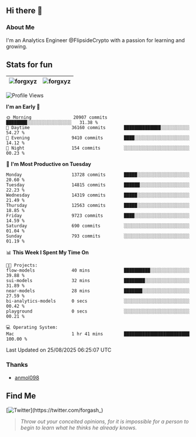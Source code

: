 ## Hi there 👋

### About Me

I'm an Analytics Engineer @FlipsideCrypto with a passion for learning and growing.
  
## Stats for fun

| <img align="center" src="https://github-readme-streak-stats.herokuapp.com/?user=forgxyz&theme=tokyonight" alt="forgxyz" /> | <img align="center" src="https://github-readme-stats.vercel.app/api?username=forgxyz&theme=tokyonight&show_icons=true" alt="forgxyz" /> |
| ------------- |------------- |


<!--START_SECTION:waka-->
![Profile Views](http://img.shields.io/badge/Profile%20Views-0-blue)

**I'm an Early 🐤** 

```text
🌞 Morning                20907 commits       ████████░░░░░░░░░░░░░░░░░   31.38 % 
🌆 Daytime                36160 commits       ██████████████░░░░░░░░░░░   54.27 % 
🌃 Evening                9410 commits        ████░░░░░░░░░░░░░░░░░░░░░   14.12 % 
🌙 Night                  154 commits         ░░░░░░░░░░░░░░░░░░░░░░░░░   00.23 % 
```
📅 **I'm Most Productive on Tuesday** 

```text
Monday                   13728 commits       █████░░░░░░░░░░░░░░░░░░░░   20.60 % 
Tuesday                  14815 commits       ██████░░░░░░░░░░░░░░░░░░░   22.23 % 
Wednesday                14319 commits       █████░░░░░░░░░░░░░░░░░░░░   21.49 % 
Thursday                 12563 commits       █████░░░░░░░░░░░░░░░░░░░░   18.85 % 
Friday                   9723 commits        ████░░░░░░░░░░░░░░░░░░░░░   14.59 % 
Saturday                 690 commits         ░░░░░░░░░░░░░░░░░░░░░░░░░   01.04 % 
Sunday                   793 commits         ░░░░░░░░░░░░░░░░░░░░░░░░░   01.19 % 
```


📊 **This Week I Spent My Time On** 

```text
🐱‍💻 Projects: 
flow-models              40 mins             ██████████░░░░░░░░░░░░░░░   39.88 % 
sui-models               32 mins             ████████░░░░░░░░░░░░░░░░░   31.89 % 
near-models              28 mins             ███████░░░░░░░░░░░░░░░░░░   27.59 % 
bi-analytics-models      0 secs              ░░░░░░░░░░░░░░░░░░░░░░░░░   00.42 % 
playground               0 secs              ░░░░░░░░░░░░░░░░░░░░░░░░░   00.21 % 

💻 Operating System: 
Mac                      1 hr 41 mins        █████████████████████████   100.00 % 
```


 Last Updated on 25/08/2025 06:25:07 UTC
<!--END_SECTION:waka-->

### Thanks
 - [anmol098](https://github.com/anmol098/waka-readme-stats/)
  
## Find Me
[![Twitter](https://img.shields.io/twitter/url/https/twitter.com/forgash_.svg?style=social&label=Follow%20%40forgash_)](https://twitter.com/forgash_)


> *Throw out your conceited opinions, for it is impossible for a person to begin to learn what he thinks he already knows.* 
